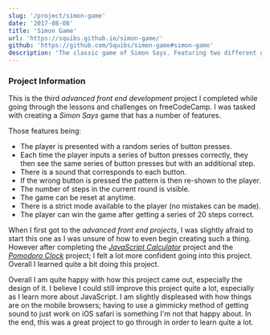 ```yaml
---
slug: '/project/simon-game'
date: '2017-08-08'
title: 'Simon Game'
url: 'https://squibs.github.io/simon-game/'
github: 'https://github.com/Squibs/simon-game#simon-game'
description: 'The classic game of Simon Says. Featuring two different game modes. This is another project, in which I was very pleased with the aesthetics that I created. I was slightly intimidated going into this project, but after doing the JavaScript calculator project, I knew I would be able to figure it out in the end.'
---
```


### Project Information

This is the third _advanced front end development_ project I completed while going through the lessons and challenges on freeCodeCamp. I was tasked with creating a _Simon Says_ game that has a number of features.

Those features being:

- The player is presented with a random series of button presses.
- Each time the player inputs a series of button presses correctly, they then see the same series of button presses but with an additional step.
- There is a sound that corresponds to each button.
- If the wrong button is pressed the pattern is then re-shown to the player.
- The number of steps in the current round is visible.
- The game can be reset at anytime.
- There is a strict mode available to the player (no mistakes can be made).
- The player can win the game after getting a series of 20 steps correct.

When I first got to the _advanced front end projects_, I was slightly afraid to start this one as I was unsure of how to even begin creating such a thing. However after completing the [_JavaScript Calculator_](/project/js-calculator) project and the [_Pomodoro Clock_](/project/pomodoro-clock) project; I felt a lot more confident going into this project. Overall I learned quite a bit doing this project.

Overall I am quite happy with how this project came out, especially the design of it. I believe I could still improve this project quite a lot, especially as I learn more about JavaScript. I am slightly displeased with how things are on the mobile browsers; having to use a gimmicky method of getting sound to just work on iOS safari is something I'm not that happy about. In the end, this was a great project to go through in order to learn quite a lot.
